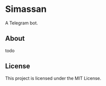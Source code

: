 Simassan
========

A Telegram bot.

About
-----

todo

License
-------

This project is licensed under the MIT License.